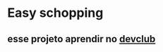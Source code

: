 <h1>Easy schopping</h1>


<h2>esse projeto aprendir no <a href="https://rodolfomori.com.br/devclub">devclub</a></h2>
